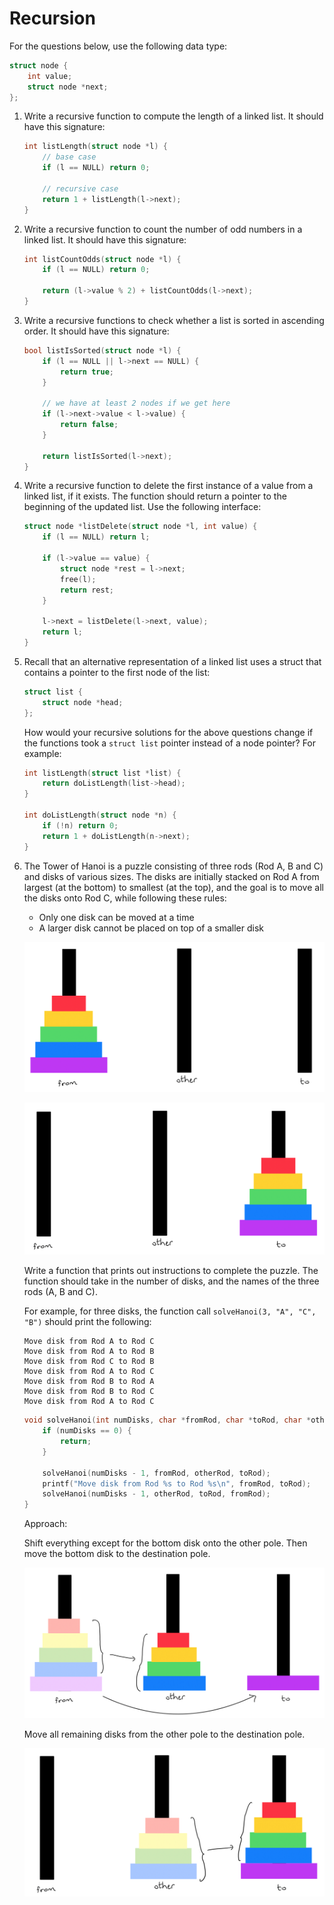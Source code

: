 # Recursion

For the questions below, use the following data type:

```c
struct node {
	int value;
	struct node *next;
};
```

1.  Write a recursive function to compute the length of a linked list. It should have this signature:

    ```c
    int listLength(struct node *l) {
        // base case
        if (l == NULL) return 0;
        
        // recursive case
        return 1 + listLength(l->next);
    }
    ```
    
2.  Write a recursive function to count the number of odd numbers in a linked list. It should have this signature:

    ```c
    int listCountOdds(struct node *l) {
        if (l == NULL) return 0;
    
        return (l->value % 2) + listCountOdds(l->next);
    }
    ```
    
3.  Write a recursive functions to check whether a list is sorted in ascending order. It should have this signature:

    ```c
    bool listIsSorted(struct node *l) {
        if (l == NULL || l->next == NULL) {
            return true;
        }
    
        // we have at least 2 nodes if we get here
        if (l->next->value < l->value) {
            return false;
        }
        
        return listIsSorted(l->next);
    }
    ```
    
4.  Write a recursive function to delete the first instance of a value from a linked list, if it exists. The function should return a pointer to the beginning of the updated list. Use the following interface:

    ```c
    struct node *listDelete(struct node *l, int value) {
        if (l == NULL) return l;
        
        if (l->value == value) {
            struct node *rest = l->next;
           	free(l);
            return rest;
        }
        
        l->next = listDelete(l->next, value);
        return l;
    }
    ```
    
5.  Recall that an alternative representation of a linked list uses a struct that contains a pointer to the first node of the list:

    ```c
    struct list {
    	struct node *head;
    };
    ```

    How would your recursive solutions for the above questions change if the functions took a `struct list` pointer instead of a node pointer? For example:

    ```c
    int listLength(struct list *list) {
        return doListLength(list->head);
    }
    
    int doListLength(struct node *n) {
        if (!n) return 0;
        return 1 + doListLength(n->next);
    }
    ```

6.   The Tower of Hanoi is a puzzle consisting of three rods (Rod A, B and C) and disks of various sizes. The disks are initially stacked on Rod A from largest (at the bottom) to smallest (at the top), and the goal is to move all the disks onto Rod C, while following these rules:

     -   Only one disk can be moved at a time
     -   A larger disk cannot be placed on top of a smaller disk

     ![IMG_0555](../assets/IMG_0555.jpg)

     ![IMG_0556](../assets/IMG_0556.jpg)
     
     Write a function that prints out instructions to complete the puzzle. The function should take in the number of disks, and the names of the three rods (A, B and C).
     
     For example, for three disks, the function call `solveHanoi(3, "A", "C", "B")` should print the following:
     
     ```
     Move disk from Rod A to Rod C
     Move disk from Rod A to Rod B
     Move disk from Rod C to Rod B
     Move disk from Rod A to Rod C
     Move disk from Rod B to Rod A
     Move disk from Rod B to Rod C
     Move disk from Rod A to Rod C
     ```
     
     ```c
     void solveHanoi(int numDisks, char *fromRod, char *toRod, char *otherRod) {
         if (numDisks == 0) {
             return;
         }
     
         solveHanoi(numDisks - 1, fromRod, otherRod, toRod);
         printf("Move disk from Rod %s to Rod %s\n", fromRod, toRod);
         solveHanoi(numDisks - 1, otherRod, toRod, fromRod);
     }
     ```
     
     Approach:
     
     Shift everything except for the bottom disk onto the other pole. Then move the bottom disk to the destination pole.
     
     ![IMG_0557](../assets/IMG_0557.jpg)
     
     Move all remaining disks from the other pole to the destination pole.
     
     ![IMG_0558](../assets/IMG_0558.jpg)

